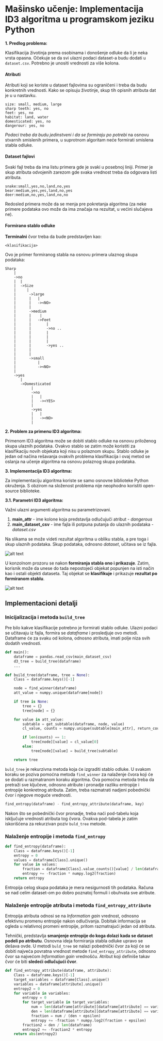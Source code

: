 # Mašinsko učenje: Implementacija ID3 algoritma u programskom jeziku Python

**1. Predlog problema:**

Klasifikacija životinja prema osobinama i donošenje odluke da li je neka vrsta opasna. Očekuje se da svi ulazni podaci dataset-a budu dodati u `dataset.csv`. Potrebno je unositi vrednosti za više kolona.

#### Atributi
Atributi koji se koriste u dataset fajlovima su ograničeni i treba da budu konkretnih vrednosti. Kako se opisuju životinje, skup tih opisnih atributa dat je u u nastavku.

    size: small, medium, large
    sharp teeth: yes, no
    feet: yes, no
    habitat: land, water
    domesticated: yes, no
    dangerour: yes, no
    
*Podaci treba da budu jedinstveni i da se formiraju po potrebi* na osnovu stvarnih smislenih primera, u suprotnom algoritam neće formirati smislena stabla odluke.

#### Dataset fajlovi
Svaki fajl treba da ima listu primera gde je svaki u posebnoj liniji. Primer je skup atributa odvojenih zarezom gde svaka vrednost treba da odgovara listi atributa.

    snake:small,yes,no,land,no,yes
    bear:medium,yes,yes,land,no,yes
    deer:medium,no,yes,land,no,no
    
Redosled primera može da se menja pre pokretanja algoritma (za neke primere podataka ovo može da ima značaja na rezultat, u većini slučajeva ne).

#### Formirano stablo odluke

__Terminalni__ čvor treba da bude predstavljen kao:

    <klasifikacija>

Ovo je primer formiranog stabla na osnovu primera ulaznog skupa podataka:

    Sharp
        |
        ->no
        |  |
        |  ->Size
        |     |
        |      ->large
        |      |   |
        |      |   -><NO>
        |      |
        |      ->medium
        |      |    |
        |      |   ->Feet
        |      |       |
        |      |       ->no ..
        |      |       |
        |      |       |
        |      |       |
        |      |       ->yes ..
        |      |           
        |      |
        |      ->small
        |          |
        |          -><NO>
        |
        ->yes
           |
           ->Domesticated
                |
                ->no
                |   |
                |   -><YES>
                |
                ->yes
                |   |
                |   -><NO>
                |


**2. Problem za primenu ID3 algoritma:**

Primenom ID3 algoritma može se dobiti stablo odluke na osnovu priloženog skupa ulaznih podataka. Ovakvo stablo se zatim može koristiti za klasifikaciju novih objekata koji nisu u polaznom skupu. Stablo odluke je jedan od načina rešavanja ovakvih problema klasifikacija i ovaj metod se oslanja na učenje algoritma na osnovu polaznog skupa podataka.

**3. Implementacija ID3 algoritma:**

Za implementaciju algoritma koriste se samo osnovne biblioteke Python okruženja. S obzirom na složenost problema nije neophodno koristiti open-source biblioteke.

**3.1. Parametri ID3 algoritma:**

Važni ulazni argumenti algoritma su parametrizovani.

1. **main_attr** - ime kolone koja predstavlja odlučujuči atribut - *dangerous*
2. **main_dataset_csv** - ime fajla ili potpuna putanja do ulaznih podataka - *dataset.csv*

Na slikama se može videti rezultat algoritma u obliku stabla, a pre toga i skup ulaznih podataka. Skup podataka, odnosno *dataset*, učitava se iz fajla.
 
![alt text][screenshot_dataset]

[screenshot_dataset]: metadata/screenshot_dataset.png

U konzolnom prozoru se nakon **formiranja stabla ono i prikazuje**. Zatim, korisnik može da unese do tada nepostojeći objekat popunjen na isti način kao i ostali objekti dataseta. Taj objekat se **klasifikuje** i prikazuje **rezultat po formiranom stablu**. 

![alt text][screenshot_tree]

[screenshot_tree]: metadata/screenshot_tree.png

## Implementacioni detalji

### Inicijalizacija i metoda `build_tree`

Pre bilo kakve klasifikacije potrebno je formirati stablo odluke. Ulazni podaci se učitavaju iz fajla, formira se *dataframe* i prosledjuje ovo metodi. Dataframe će za svaku od kolona, odnosno atributa, imati polje niza svih dodatih vrednosti.

```python
def main():
    dataframe = pandas.read_csv(main_dataset_csv)
    d3_tree = build_tree(dataframe)
    ...
  
def build_tree(dataframe, tree = None):
    Class = dataframe.keys()[-1]

    node = find_winner(dataframe)
    att_value = numpy.unique(dataframe[node])

    if tree is None:
        tree = {}
        tree[node] = {}

    for value in att_value:
        subtable = get_subtable(dataframe, node, value)
        cl_value, counts = numpy.unique(subtable[main_attr], return_counts = True)

        if len(counts) == 1:
            tree[node][value] = cl_value[0]
        else:
            tree[node][value] = build_tree(subtable)

    return tree
```

`buld_tree` je rekurzivna metoda koja će izgraditi stablo odluke. U svakom koraku se poziva pomoćna metoda `find_winner` za nalaženje čvora koji će se dodati u razmatranom koraku algoritma. Ova pomoćna metoda treba da pretraži sve ključeve, odnosno atribute i pronadje razliku entropije i entropije konkretnog atributa. Zatim, treba razmatrati nadjeni pobednički čvor i njegove moguće vrednosti.

```python
find_entropy(dataframe) - find_entropy_attribute(dataframe, key)
```

Nakon što se pobednički čvor pronadje, treba naći pod-tabelu koja isključuje vrednosti atributa tog čvora. Ovakva pod-tabela je zatim iskorišćena za rekurzivan poziv `buld_tree` metode.

### Nalaženje entropije i metoda `find_entropy`

```python
def find_entropy(dataframe):
    Class = dataframe.keys()[-1]
    entropy = 0
    values = dataframe[Class].unique()
    for value in values:
        fraction = dataframe[Class].value_counts()[value] / len(dataframe[Class])
        entropy += -fraction * numpy.log2(fraction)
    return entropy
```

Entropija celog skupa podataka je mera nesigurnosti tih podataka. Računa se nad celim dataset-om po dobro poznatoj formuli i obuhvata sve atribute.

### Nalaženje entropije atributa i metoda `find_entropy_attribute`

Entropija atributa odnosi se na *Information gain* vrednost, odnosno efektivnu promenu entropije nakon odlučivanja. Dobitak informacija se ogleda u relativnoj promeni entropije, pritom razmatrajući jedan od atributa.

Tehnički, predstavlja **smanjenje entropije do koga dolazi kada se dataset podeli po atributu**. Osnovna ideja formiranja stabla odluke upravo se dešava ovde. U metodi `buld_tree` se nalazi pobednički čvor za koji će se dobiti najveća povratna vrednost metode `find_entropy_attribute`, odnosno čvor sa najvećom *Information gain* vrednošću. Atribut koji definiše takav čvor će biti **sledeći odlučujući čvor**.

```python
def find_entropy_attribute(dataframe, attribute):
    Class = dataframe.keys()[-1]
    target_variables = dataframe[Class].unique()
    variables = dataframe[attribute].unique()
    entropy2 = 0
    for variable in variables:
        entropy = 0
        for target_variable in target_variables:
            num = len(dataframe[attribute][dataframe[attribute] == variable][dataframe[Class] == target_variable])
            den = len(dataframe[attribute][dataframe[attribute] == variable])
            fraction = num / (den + epsilon)
            entropy += -fraction * numpy.log2(fraction + epsilon)
        fraction2 = den / len(dataframe)
        entropy2 += -fraction2 * entropy
    return abs(entropy2)
```
